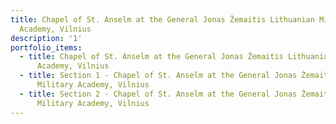 ```yaml
---
title: Chapel of St. Anselm at the General Jonas Žemaitis Lithuanian Military
  Academy, Vilnius
description: '1'
portfolio_items:
  - title: Chapel of St. Anselm at the General Jonas Žemaitis Lithuanian Military
      Academy, Vilnius
  - title: Section 1 - Chapel of St. Anselm at the General Jonas Žemaitis Lithuanian
      Military Academy, Vilnius
  - title: Section 2 - Chapel of St. Anselm at the General Jonas Žemaitis Lithuanian
      Military Academy, Vilnius
---
```

